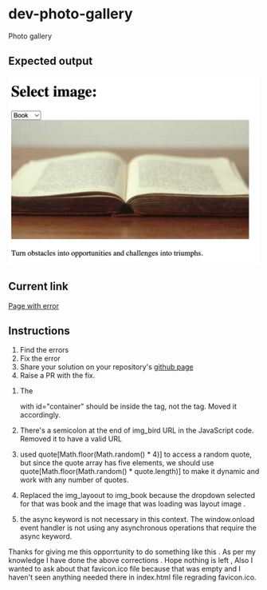 # dev-photo-gallery
Photo gallery

## Expected output
![expected output](expected-output.png "Open book")

## Current link
[Page with error](https://anandrktm.github.io/dev-photo-gallery/) 


## Instructions
1. Find the errors
2. Fix the error
3. Share your solution on your repository's [github page](https://pages.github.com/)
4. Raise a PR with the fix.


<!-- Errors found and Fixed -->
1. The <div> with id="container" should be inside the <body> tag, not the <head> tag. Moved it accordingly.

2. There's a semicolon at the end of img_bird URL in the JavaScript code. Removed it to have a valid URL

3. used quote[Math.floor(Math.random() * 4)] to access a random quote, but since the quote array has five elements, we should use quote[Math.floor(Math.random() * quote.length)] to make it dynamic and work with any number of quotes.

4. Replaced the img_layoout to img_book because the dropdown selected for that was book and the image that was loading was layout image . 

5. the async keyword is not necessary in this context. The window.onload event handler is not using any asynchronous operations that require the async keyword. 


Thanks for giving me this opporrtunity to do something like this . As per my knowledge I have done the above corrections . Hope nothing is left , Also I wanted to ask about that favicon.ico file because that was empty and I haven't seen anything needed there in index.html file regrading favicon.ico.
